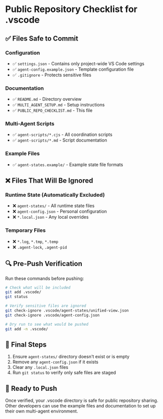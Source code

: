 # Public Repository Checklist for .vscode

## ✅ Files Safe to Commit

### Configuration
- ✅ `settings.json` - Contains only project-wide VS Code settings
- ✅ `agent-config.example.json` - Template configuration file
- ✅ `.gitignore` - Protects sensitive files

### Documentation
- ✅ `README.md` - Directory overview
- ✅ `MULTI_AGENT_SETUP.md` - Setup instructions
- ✅ `PUBLIC_REPO_CHECKLIST.md` - This file

### Multi-Agent Scripts
- ✅ `agent-scripts/*.cjs` - All coordination scripts
- ✅ `agent-scripts/*.md` - Script documentation

### Example Files
- ✅ `agent-states.example/` - Example state file formats

## ❌ Files That Will Be Ignored

### Runtime State (Automatically Excluded)
- ❌ `agent-states/` - All runtime state files
- ❌ `agent-config.json` - Personal configuration
- ❌ `*.local.json` - Any local overrides

### Temporary Files
- ❌ `*.log`, `*.tmp`, `*.temp`
- ❌ `.agent-lock`, `.agent-pid`

## 🔍 Pre-Push Verification

Run these commands before pushing:

```bash
# Check what will be included
git add .vscode/
git status

# Verify sensitive files are ignored
git check-ignore .vscode/agent-states/unified-view.json
git check-ignore .vscode/agent-config.json

# Dry run to see what would be pushed
git add -n .vscode/
```

## 📝 Final Steps

1. Ensure `agent-states/` directory doesn't exist or is empty
2. Remove any `agent-config.json` if it exists
3. Clear any `.local.json` files
4. Run `git status` to verify only safe files are staged

## 🚀 Ready to Push

Once verified, your .vscode directory is safe for public repository sharing. Other developers can use the example files and documentation to set up their own multi-agent environment.